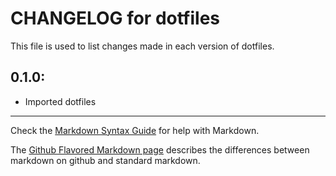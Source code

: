 # CHANGELOG for dotfiles

This file is used to list changes made in each version of dotfiles.

## 0.1.0:

* Imported dotfiles

- - - 
Check the [Markdown Syntax Guide](http://daringfireball.net/projects/markdown/syntax) for help with Markdown.

The [Github Flavored Markdown page](http://github.github.com/github-flavored-markdown/) describes the differences between markdown on github and standard markdown.
